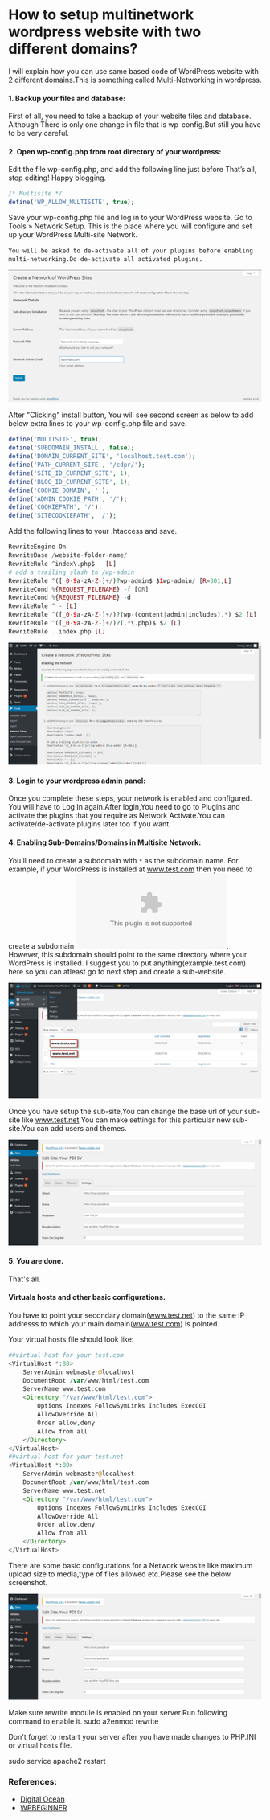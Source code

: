 # How to setup multinetwork wordpress website with two different domains?
I will explain how you can use same based code of WordPress website with 2 different domains.This is something called Multi-Networking in wordpress.

#### 1. Backup your files and database:
First of all, you need to take a backup of your website files and database. Although There is only one change in file that is wp-config.But still you have to be very careful.

#### 2. Open wp-config.php from root directory of your wordpress:
Edit the file wp-config.php, and add the following line just before That’s all, stop editing! Happy blogging.
```php
/* Multisite */
define('WP_ALLOW_MULTISITE', true);
```
Save your wp-config.php file and log in to your WordPress website. Go to Tools » Network Setup. This is the place where you will configure and set up your WordPress Multi-site Network.

`You will be asked to de-activate all of your plugins before enabling multi-networking.Do de-activate all activated plugins.`

![alt text](https://github.com/virtualforce/how-to-setup-multinetwork-wordpress-website/blob/master/images/step1.png "Enabling Multi-Networking")

After "Clicking" install button, You will see second screen as below to add below extra lines to your wp-config.php file and save.

```php
define('MULTISITE', true);
define('SUBDOMAIN_INSTALL', false);
define('DOMAIN_CURRENT_SITE', 'localhost.test.com');
define('PATH_CURRENT_SITE', '/cdpr/');
define('SITE_ID_CURRENT_SITE', 1);
define('BLOG_ID_CURRENT_SITE', 1);
define('COOKIE_DOMAIN', '');
define('ADMIN_COOKIE_PATH', '/');
define('COOKIEPATH', '/');
define('SITECOOKIEPATH', '/');
```

Add the following lines to your .htaccess and save.

```php
RewriteEngine On
RewriteBase /website-folder-name/
RewriteRule ^index\.php$ - [L]
# add a trailing slash to /wp-admin
RewriteRule ^([_0-9a-zA-Z-]+/)?wp-admin$ $1wp-admin/ [R=301,L]
RewriteCond %{REQUEST_FILENAME} -f [OR]
RewriteCond %{REQUEST_FILENAME} -d
RewriteRule ^ - [L]
RewriteRule ^([_0-9a-zA-Z-]+/)?(wp-(content|admin|includes).*) $2 [L]
RewriteRule ^([_0-9a-zA-Z-]+/)?(.*\.php)$ $2 [L]
RewriteRule . index.php [L]
```

![alt text](https://github.com/virtualforce/how-to-setup-multinetwork-wordpress-website/blob/master/images/step2.png ".htaccess and wp-config extra lines.")

#### 3. Login to your wordpress admin panel:
Once you complete these steps, your network is enabled and configured. You will have to Log In again.After login,You need to go to Plugins and activate the plugins that you require as Network Activate.You can activate/de-activate plugins later too if you want.


#### 4. Enabling Sub-Domains/Domains in Multisite Network:
You’ll need to create a subdomain with `*` as the subdomain name. For example, if your WordPress is installed at www.test.com then you need to create a subdomain ![example.test.com](example.test.com "example.test.com"). However, this subdomain should point to the same directory where your WordPress is installed. I suggest you to put anything(example.test.com) here so you can atleast go to next step and create a sub-website.

![alt text](https://github.com/virtualforce/how-to-setup-multinetwork-wordpress-website/blob/master/images/step3.png "Addin domain or subdomains")

Once you have setup the sub-site,You can change the base url of your sub-site like www.test.net You can make settings for this particular new sub-site.You can add users and themes.

![alt text](https://github.com/virtualforce/how-to-setup-multinetwork-wordpress-website/blob/master/images/step4.png "settings of new sub-site")

#### 5. You are done.
That's all.

#### Virtuals hosts and other basic configurations.
You have to point your secondary domain(www.test.net) to the same IP addresss to which your main domain(www.test.com) is pointed.

Your virtual hosts file should look like:
```php
##virtual host for your test.com
<VirtualHost *:80>
    ServerAdmin webmaster@localhost
    DocumentRoot /var/www/html/test.com
    ServerName www.test.com
	<Directory "/var/www/html/test.com">
        Options Indexes FollowSymLinks Includes ExecCGI
        AllowOverride All
        Order allow,deny
        Allow from all
    </Directory>
</VirtualHost>
##virtual host for your test.net 
<VirtualHost *:80>
    ServerAdmin webmaster@localhost
    DocumentRoot /var/www/html/test.com
    ServerName www.test.net
	<Directory "/var/www/html/test.com">
        Options Indexes FollowSymLinks Includes ExecCGI
        AllowOverride All
        Order allow,deny
        Allow from all
    </Directory>
</VirtualHost>
```

There are some basic configurations for a Network website like maximum upload size to media,type of files allowed etc.Please see the below screenshot.

![alt text](https://github.com/virtualforce/how-to-setup-multinetwork-wordpress-website/blob/master/images/step4.png "settings of new sub-site")

Make sure rewrite module is enabled on your server.Run following command to enable it.
sudo a2enmod rewrite

Don't forget to restart your server after you have made changes to PHP.INI or virtual hosts file.

sudo service apache2 restart


### References:

 * [Digital Ocean](https://www.digitalocean.com/community/tutorials/how-to-set-up-multiple-wordpress-sites-using-multisite)
 * [WPBEGINNER](https://www.wpbeginner.com/glossary/multisite/)
